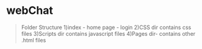 # webChat
>Folder Structure
1)index - home page - login
2)CSS dir contains css files
3)Scripts dir contains javascript files
4)Pages dir- contains other .html files
